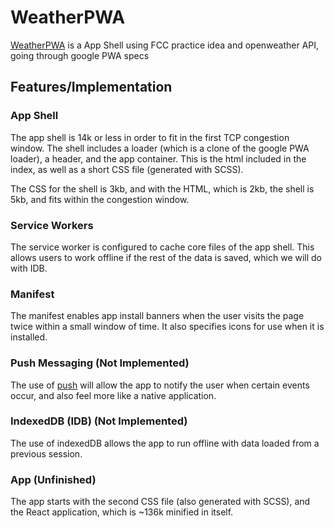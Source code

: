 # WeatherPWA
[WeatherPWA]() is a App Shell using FCC practice idea and openweather API, going through google PWA specs

## Features/Implementation
### App Shell
The app shell is 14k or less in order to fit in the first TCP congestion window. The shell includes a loader (which is a clone of the google PWA loader), a header, and the app container. This is the html included in the index, as well as a short CSS file (generated with SCSS).

The CSS for the shell is 3kb, and with the HTML, which is 2kb, the shell is 5kb, and fits within the congestion window.

### Service Workers
The service worker is configured to cache core files of the app shell. This allows users to work offline if the rest of the data is saved, which we will do with IDB.

### Manifest
The manifest enables app install banners when the user visits the page twice within a small window of time. It also specifies icons for use when it is installed.

### Push Messaging (Not Implemented)
The use of [push](https://developers.google.com/web/fundamentals/getting-started/codelabs/push-notifications/) will allow the app to notify the user when certain events occur, and also feel more like a native application.

### IndexedDB (IDB) (Not Implemented)
The use of indexedDB allows the app to run offline with data loaded from a previous session.

### App (Unfinished)
The app starts with the second CSS file (also generated with SCSS), and the React application, which is ~136k minified in itself. 